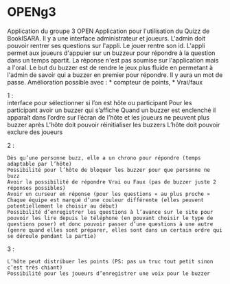 # OPENg3
Application du groupe 3 OPEN
Application pour l'utilisation du Quizz de BookISARA.
Il y a une interface administrateur et joueurs. 
L'admin doit pouvoir rentrer ses questions sur l'appli.
Le jouer rentre son id.
L'appli permet aux joueurs d'appuier sur un buzzeur pour répondre à la question dans un temps apartit.
La réponse n'est pas soumise sur l'application mais a l'oral.
Le but du buzzer est de rendre le jeux plus fluide en permetant à l'admin de savoir qui a buzzer en premier pour répondre.
Il y aura un mot de passe.
Amélioration possible avec : * compteur de points, * Vrai/faux


1 :    
    interface pour sélectionner si l’on est hôte ou participant
    Pour les participant avoir un buzzer qui s’affiche
    Quand un buzzer est enclenché il apparaît dans l’ordre sur l’écran de l’hôte et les joueurs ne peuvent plus buzzer après
    L’hôte doit pouvoir réinitialiser les buzzers
    L’hôte doit pouvoir exclure des joueurs

2 :

    Dès qu’une personne buzz, elle a un chrono pour répondre (temps adaptable par l’hôte)
    Possibilité pour l’hôte de bloquer les buzzer pour que personne ne buzz
    Avoir la possibilité de répondre Vrai ou Faux (pas de buzzer juste 2 réponses possibles)
    Avoir un curseur en réponse (pour les questions « au plus proche »
    Chaque équipe est marqué d’une couleur différente (elles peuvent potentiellement le choisir au début)
    Possibilité d’enregistrer les questions à l’avance sur le site pour pouvoir les lire depuis le téléphone (en pouvant choisir le type de questions poser) et donc pouvoir passer d’une questions à une autre (genre quand elles sont préparer, elles sont dans un certain ordre qui se déroule pendant la partie)


3 :

    L’hôte peut distribuer les points (PS: pas un truc tout petit sinon c’est très chiant)
    Possibilité pour les joueurs d’enregistrer une voix pour le buzzer 